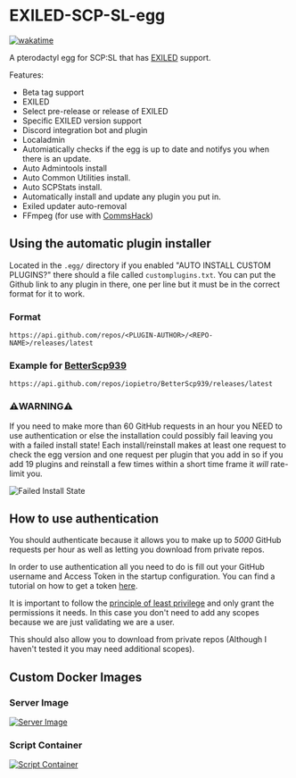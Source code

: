 # EXILED-SCP-SL-egg
[![wakatime](https://wakatime.com/badge/github/Parkeymon/EXILED-SCP-SL-egg.svg)](https://wakatime.com/badge/github/Parkeymon/EXILED-SCP-SL-egg)

A pterodactyl egg for SCP:SL that has [EXILED](https://github.com/Exiled-Team/EXILED) support.

Features:

- Beta tag support
- EXILED
- Select pre-release or release of EXILED
- Specific EXILED version support
- Discord integration bot and plugin
- Localadmin
- Automiatically checks if the egg is up to date and notifys you when there is an update.
- Auto Admintools install
- Auto Common Utilities install.
- Auto SCPStats install.
- Automatically install and update any plugin you put in.
- Exiled updater auto-removal
- FFmpeg (for use with [CommsHack](https://github.com/VirtualBrightPlayz/CommsHack))

## Using the automatic plugin installer

Located in the `.egg/` directory if you enabled "AUTO INSTALL CUSTOM PLUGINS?" there should a file called `customplugins.txt`.
You can put the Github link to any plugin in there, one per line but it must be in the correct format for it to work.

### Format
```
https://api.github.com/repos/<PLUGIN-AUTHOR>/<REPO-NAME>/releases/latest
```

### Example for [BetterScp939](https://github.com/iopietro/BetterScp939)
```
https://api.github.com/repos/iopietro/BetterScp939/releases/latest
```

### ⚠️**WARNING**⚠️
If you need to make more than
 60 GitHub requests in an hour you NEED to use authentication or else the installation could possibly fail leaving you with a failed install state!
Each install/reinstall makes at least one request to check the egg version and one request per plugin that you add in so if you add 19 plugins and reinstall a few times within a short time frame it _will_ rate-limit you.

![Failed Install State](https://media.discordapp.net/attachments/867104159907840031/867106088767062027/unknown.png)

## How to use authentication

You should authenticate because it allows you to make up to _5000_ GitHub requests per hour as well as letting you download from private repos.

In order to use authentication all you need to do is fill out your GitHub username and Access Token in the startup configuration.
You can find a tutorial on how to get a token [here](https://docs.github.com/en/github/authenticating-to-github/keeping-your-account-and-data-secure/creating-a-personal-access-token).

It is important to follow the [principle of least privilege](https://en.wikipedia.org/wiki/Principle_of_least_privilege) and only grant the permissions it needs. 
In this case you don't need to add any scopes because we are just validating we are a user.

This should also allow you to download from private repos (Although I haven't tested it you may need additional scopes).

## Custom Docker Images

### Server Image
[![Server Image](https://github.com/Parkeymon/docker-scpsl/actions/workflows/docker-image.yml/badge.svg?branch=master)](https://github.com/Parkeymon/docker-scpsl/actions/workflows/docker-image.yml)

### Script Container
[![Script Container](https://github.com/Parkeymon/scpsl-install-docker/actions/workflows/docker-image.yml/badge.svg?branch=master)](https://github.com/Parkeymon/scpsl-install-docker/actions/workflows/docker-image.yml)
